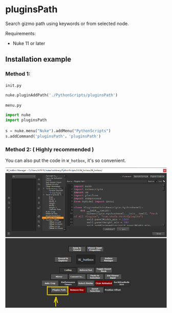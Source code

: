# pluginsPath

Search gizmo path using keywords or from selected node.

Requirements:

- Nuke 11 or later

## Installation example

### Method 1:

`init.py`

```python
nuke.pluginAddPath('./PythonScripts/pluginsPath')
```

`menu.py`

```python
import nuke
import pluginsPath

s = nuke.menu("Nuke").addMenu("PythonScripts")
s.addCommand('pluginsPath'，'pluginsPath')
```

### Method 2: ( Highly recommended )

You can also put the code in `W_hotbox`, it's so convenient.


<img src="/images/W_hotbox_pluginsPath.png">

<img src="/images/W_hotbox_pluginsPath_2.png">
